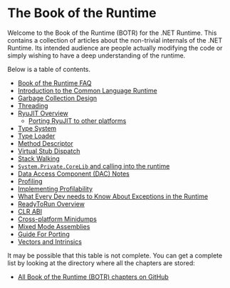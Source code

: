 
# The Book of the Runtime

Welcome to the Book of the Runtime (BOTR) for the .NET Runtime.   This contains
a collection of articles about the non-trivial internals of the .NET Runtime.   Its
intended audience are people actually modifying the code or simply wishing to have a
deep understanding of the runtime.

Below is a table of contents.

- [Book of the Runtime FAQ](botr-faq.md)
- [Introduction to the Common Language Runtime](intro-to-clr.md)
- [Garbage Collection Design](garbage-collection.md)
- [Threading](threading.md)
- [RyuJIT Overview](../jit/ryujit-overview.md)
  - [Porting RyuJIT to other platforms](../jit/porting-ryujit.md)
- [Type System](type-system.md)
- [Type Loader](type-loader.md)
- [Method Descriptor](method-descriptor.md)
- [Virtual Stub Dispatch](virtual-stub-dispatch.md)
- [Stack Walking](stackwalking.md)
- [`System.Private.CoreLib` and calling into the runtime](corelib.md)
- [Data Access Component (DAC) Notes](dac-notes.md)
- [Profiling](profiling.md)
- [Implementing Profilability](profilability.md)
- [What Every Dev needs to Know About Exceptions in the Runtime](exceptions.md)
- [ReadyToRun Overview](readytorun-overview.md)
- [CLR ABI](clr-abi.md)
- [Cross-platform Minidumps](xplat-minidump-generation.md)
- [Mixed Mode Assemblies](mixed-mode.md)
- [Guide For Porting](guide-for-porting.md)
- [Vectors and Intrinsics](vectors-and-intrinsics.md)


It may be possible that this table is not complete.  You can get a complete list
by looking at the directory where all the chapters are stored:

* [All Book of the Runtime (BOTR) chapters on GitHub](../botr)
